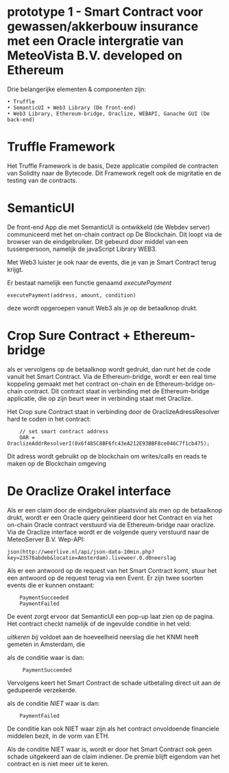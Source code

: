 # prototype 1 - Smart Contract voor gewassen/akkerbouw insurance met een Oracle intergratie van MeteoVista B.V. developed on Ethereum

Drie belangerijke elementen & componenten zijn:

    • Truffle
    • SemanticUI + Web3 Library (De front-end)
    • Web3 Library, Ethereum-bridge, Oraclize, WEBAPI, Ganache GUI (De back-end)
  
# Truffle Framework
  Het Truffle Framework is de basis, Deze applicatie compiled de contracten van Solidity naar de Bytecode. Dit Framework regelt ook         de migritatie en de testing van de contracts.
        
# SemanticUI
  De front-end App die met SemanticUI is ontwikkeld (de Webdev server) communiceerd met het on-chain contract op De Blockchain.           Dit loopt via de browser van de eindgebruiker. Dit gebeurd door middel van een tussenpersoon, namelijk de javaScript Library WEB3.
        
  Met Web3 luister je ook naar de events, die je van je Smart Contract terug krijgt.
        
  Er bestaat namelijk een functie genaamd *executePayment*
  
    executePayment(address, amount, condition)
    
  deze wordt opgeroepen vanuit Web3 als je op de betaalknop drukt.
  
 # Crop Sure Contract + Ethereum-bridge
 
 als er vervolgens op de betaalknop wordt gedrukt, dan runt het de code vanuit het Smart Contract.
 Via de Ethereum-bridge, wordt er een real time koppeling gemaakt met het contract on-chain en de Ethereum-bridge on-chain contract. 
 Dit contract staat in verbinding met de Ethereum-bridge applicatie, die op zijn beurt weer in verbinding staat met Oraclize.
 
 Het Crop sure Contract staat in verbinding door de OraclizeAdressResolver hard te coden in het contract:
 
        // set smart contract address
        OAR = OraclizeAddrResolverI(0x6f485C8BF6fc43eA212E93BBF8ce046C7f1cb475);
        
  Dit adress wordt gebruikt op de blockchain om writes/calls en reads te maken op de Blockchain omgeving
 
  # De Oraclize Orakel interface
  
  Als er een claim door de eindgebruiker plaatsvind als men op de betaalknop drukt, wordt er een Oracle query geinitieerd door het     Contract en via het on-chain Oracle contract verstuurd via de Ethereum-bridge naar oraclize. Via de Oraclize interface wordt er de volgende query verstuurd naar de MeteoServer B.V. Wep-API:
  
    json(http://weerlive.nl/api/json-data-10min.php?key=23576abdeb&locatie=Amsterdam).liveweer.0.d0neerslag
  
  Als er een antwoord op de request van het Smart Contract komt, stuur het een antwoord op de request terug via een Event.
  Er zijn twee soorten events die er kunnen onstaant: 
  
        PaymentSucceeded
        PaymentFailed
        
  De event zorgt ervoor dat SemanticUI een pop-up laat zien op de pagina.
  Het contract checkt namelijk of de ingevulde conditie in het veld:
  
   *uitkeren bij* voldoet aan de hoeveelheid neerslag die het KNMI heeft gemeten in Amsterdam, die
   
   als de conditie waar is dan:
   
         PaymentSucceeded
         
   Vervolgens keert het Smart Contract de schade uitbetaling direct uit aan de gedupeerde verzekerde.
 
   als de conditie *NIET* waar is dan:
  
        PaymentFailed
        
   De conditie kan ook NIET waar zijn als het contract onvoldoende financiele middelen bezit, in de vorm van ETH.
   
   Als de conditie NIET waar is, wordt er door het Smart Contract ook geen schade uitgekeerd aan de claim indiener. De premie blijft eigendom van het contract en is niet meer uit te keren.
        
  
